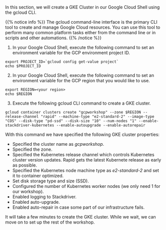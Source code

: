 In this section, we will create a GKE Cluster in our Google Cloud Shell using the gcloud CLI.

{{% notice info %}}
The gcloud command-line interface is the primary CLI tool to create and manage Google Cloud resources. You can use this tool to perform many common platform tasks either from the command line or in scripts and other automations.
{{% /notice %}}

1. In your Google Cloud Shell, execute the following command to set an environment variable for the GCP environment project ID.

```
export PROJECT_ID=`gcloud config get-value project`
echo $PROJECT_ID
```

2. In your Google Cloud Shell, execute the following command to set an environment variable for the GCP region that you would like to use.

```
export REGION=<your region>
echo $REGION
```

3. Execute the following gcloud CLI command to create a GKE cluster.

```
gcloud container clusters create "gcpworkshop" --zone $REGION --release-channel "rapid" --machine-type "e2-standard-2" --image-type "COS" --disk-type "pd-ssd" --disk-size "10" --num-nodes "1" --enable-stackdriver-kubernetes --enable-autoupgrade --enable-autorepair
```

With this command we have specified the following GKE cluster properties: 

- Specified the cluster name as _gcpworkshop_.
- Specified the zone.
- Specified the Kubernetes release channel which controls Kubernetes cluster version updates. Rapid gets the latest Kubernete release as early as possible.
- Specified the Kubernetes node machine type as _e2-standard-2_ and set it to container optimized.
- Set disk storage type and size (SSD).
- Configured the number of Kubernetes worker nodes (we only need 1 for our workshop).
- Enabled logging to Stackdriver.
- Enabled auto-upgrade.
- Enabled auto-repair in case some part of our infrastructure fails.

It will take a few minutes to create the GKE cluster. While we wait, we can move on to set up the rest of the workshop.
